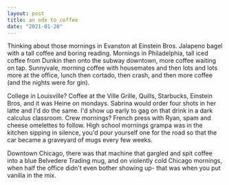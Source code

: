 ```yaml
---
layout: post
title: an ode to coffee
date: "2021-01-20"
---
```


Thinking about those mornings in Evanston at Einstein Bros. Jalapeno bagel with a tall coffee and boring reading. Mornings in Philadelphia, tall iced coffee from Dunkin then onto the subway downtown, more coffee waiting on tap. Sunnyvale, morning coffee with housemates and then lots and lots more at the office, lunch then cortado, then crash, and then more coffee (and the nights were for gin).

College in Louisville? Coffee at the Ville Grille, Quills, Starbucks, Einstein Bros, and it was Heine on mondays. Sabrina would order four shots in her latte and I'd do the same. I'd show up early to gag on that drink in a dark calculus classroom. Crew mornings? French press with Ryan, spam and cheese omelettes to follow. High school mornings grampa was in the kitchen sipping in silence, you'd pour yourself one for the road so that the car became a graveyard of mugs every few weeks. 

Downtown Chicago, there was that machine that gargled and spit coffee into a blue Belvedere Trading mug, and on violently cold Chicago mornings, when half the office didn't even bother showing up- that was when you put vanilla in the mix.
